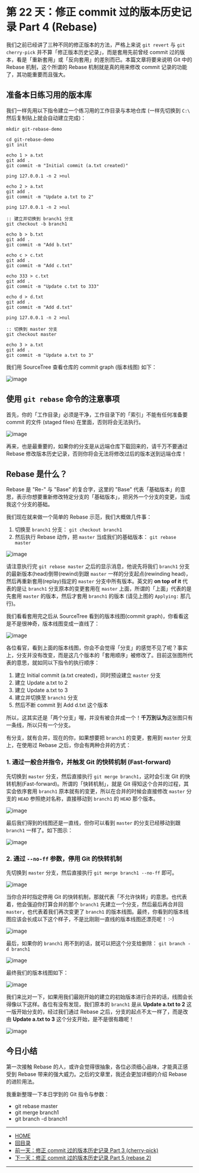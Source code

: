 第 22 天：修正 commit 过的版本历史记录 Part 4 (Rebase)
======================================================================

我们之前已经讲了三种不同的修正版本的方法，严格上来说 `git revert` 与 `git cherry-pick` 并不算「修正版本历史记录」，而是套用先前曾经 commit 过的版本，看是「重新套用」或「反向套用」的差別而已。本篇文章将要来说明 Git 中的 Rebase 机制，这个所谓的 Rebase 机制就是真的用来修改 commit 记录的功能了，其功能重要而且强大。

准备本日练习用的版本库
----------------------

我们一样先用以下指令建立一个练习用的工作目录与本地仓库 (一样先切换到 `C:\` 然后复制贴上就会自动建立完成)：
		
	mkdir git-rebase-demo
	
	cd git-rebase-demo
	git init
	
	echo 1 > a.txt
	git add .
	git commit -m "Initial commit (a.txt created)"
	
	ping 127.0.0.1 -n 2 >nul
	
	echo 2 > a.txt
	git add .
	git commit -m "Update a.txt to 2"
	
	ping 127.0.0.1 -n 2 >nul
	
	:: 建立并切换到 branch1 分支
	git checkout -b branch1
	
	echo b > b.txt
	git add .
	git commit -m "Add b.txt"
	
	echo c > c.txt
	git add .
	git commit -m "Add c.txt"
	
	echo 333 > c.txt
	git add .
	git commit -m "Update c.txt to 333"
	
	echo d > d.txt
	git add .
	git commit -m "Add d.txt"
	
	ping 127.0.0.1 -n 2 >nul
	
	:: 切换到 master 分支
	git checkout master
	
	echo 3 > a.txt
	git add .
	git commit -m "Update a.txt to 3"

我们用 SourceTree 查看仓库的 commit graph (版本线图) 如下：

![image](../figures/22/01.png)


使用 `git rebase` 命令的注意事项
---------------------------------

首先，你的「工作目录」必须是干净，工作目录下的「索引」不能有任何准备要 commit 的文件 (staged files) 在里面，否则将会无法执行。

![image](../figures/22/02.png)

再来，也是最重要的，如果你的分支是从远端仓库下载回来的，请千万不要通过 Rebase 修改版本历史记录，否则你将会无法将修改过后的版本送到远端仓库！

Rebase 是什么？
-----------------

Rebase 是 "Re-" 与 "Base" 的复合字，这里的 "Base" 代表「基础版本」的意思，表示你想要重新修改特定分支的「基础版本」，把另外一个分支的变更，当成我这个分支的基础。

我们现在就来做一个简单的 Rebase 示范，我们大概做几件事：

1. 切换至 `branch1` 分支： `git checkout branch1`
2. 然后执行 Rebase 动作，把 `master` 当成我们的基础版本： `git rebase master`

![image](../figures/22/03.png)

请注意执行完 `git rebase master` 之后的显示消息，他说先将我们 `branch1` 分支的最新版本(head)倒带(rewind)到跟 `master` 一样的分支起点(rewinding head)，然后再重新套用(replay)指定的 `master` 分支中所有版本。英文的 **on top of it** 代表的是让 `branch1` 分支原本的变更套用在 `master` 上面，所谓的「上面」代表的是先套用 `master` 的版本，然后才套用 `branch1` 的版本 (请见上图的 `Applying:` 那几行)。

我们看看套用完之后从 SourceTree 看到的版本线图(commit graph)，你看看这是不是很神奇，版本线图变成一直线了：

![image](../figures/22/04.png)

各位看官，看到上面的版本线图，你会不会觉得「分支」的感觉不见了呢？事实上，分支并没有改变，而是这几个版本的「套用顺序」被修改了。目前这张图所代表的意思，就如同以下指令的执行顺序：

1. 建立 Initial commit (a.txt created)，同时预设建立 `master` 分支
2. 建立 Update a.txt to 2
3. 建立 Update a.txt to 3
4. 建立并切换至 `branch1` 分支
5. 然后不断 commit 到 Add d.txt 这个版本

所以，这其实还是「两个分支」喔，并没有被合并成一个！**千万別认为**这张图只有一条线，所以只有一个分支。

有分支，就有合并，现在的你，如果想要把 `branch1` 的变更，套用到 `master` 分支上，在使用过 Rebase 之后，你会有两种合并的方式：

### 1. 通过一般合并指令，并触发 Git 的快转机制 (Fast-forward)

先切换到 `master` 分支，然后直接执行 `git merge branch1`，这时会引发 Git 的快转机制(Fast-forward)。所谓的「快转机制」，就是 Git 得知这个合并的过程，其实会依序套用 `branch1` 原本就有的变更，所以在合并的时候会直接修改 `master` 分支的 `HEAD` 参照绝对名称，直接移动到 `branch1` 的 `HEAD` 那个版本。
	
![image](../figures/22/05.png)
	
最后我们得到的线图还是一直线，但你可以看到 `master` 的分支已经移动到跟 `branch1` 一样了。如下图示：
	
![image](../figures/22/06.png)

### 2. 通过 `--no-ff` 参数，停用 Git 的快转机制 

先切换到 `master` 分支，然后直接执行 `git merge branch1 --no-ff` 即可。

![image](../figures/22/07.png)

当你合并时指定停用 Git 的快转机制，那就代表「不允许快转」的意思。也代表着，他会强迫你打算合并的那个 `branch1` 先建立一个分支，然后最后再合并回 `master`，也代表着我们再次变更了 `branch1` 的版本线图。最终，你看到的版本线图应该会长成以下这个样子，不是比刚刚一直线的版本线图还漂亮呢！ :-)

![image](../figures/22/08.png)

最后，如果你的 `branch1` 用不到的话，就可以把这个分支给删除： `git branch -d branch1`

![image](../figures/22/09.png)

最终我们的版本线图如下：

![image](../figures/22/10.png)

我们来比对一下，如果用我们最刚开始的建立的初始版本进行合并的话，线图会长得像以下这样。各位有没有发现，我们原本的 `branch1` 是从 **Update a.txt to 2** 这一版开始分支的，经过我们通过 Rebase 之后，分支的起点不太一样了，而是改由 **Update a.txt to 3** 这个分支开始，是不是很有趣呢！

![image](../figures/22/11.png)


今日小结
-------

第一次接触 Rebase 的人，或许会觉得很抽象，各位必须细心品味，才能真正感受到 Rebase 带来的强大威力。之后的文章里，我还会更加详细的介绍 Rebase 的进阶用法。

我重新整理一下本日学到的 Git 指令与参数：

* git rebase master
* git merge branch1
* git branch -d branch1




-------
* [HOME](../README.md)
* [回目录](README.md)
* <a href="21.md">前一天：修正 commit 过的版本历史记录 Part 3 (cherry-pick)</a>
* <a href="23.md">下一天：修正 commit 过的版本历史记录 Part 5 (rebase 2)</a>

-------



